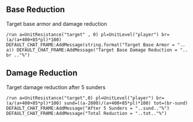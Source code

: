 ## Base Reduction
Target base armor and damage reduction
```
/run a=UnitResistance("target" , 0) pl=UnitLevel("player") br=(a/(a+400+85*pl)*100) DEFAULT_CHAT_FRAME:AddMessage(string.format("Target Base Armor = ".. a)) DEFAULT_CHAT_FRAME:AddMessage("Target Base Damage Reduction = ".. br .."%")
```


## Damage Reduction
Target damage reduction after 5 sunders
```
/run a=UnitResistance("target",0) pl=UnitLevel("player") br=(a/(a+400+85*pl)*100) sund=((a-2000)/(a+400+85*pl)*100) tot=(br-sund) DEFAULT_CHAT_FRAME:AddMessage("After 5 Sunders = "..sund.."%") DEFAULT_CHAT_FRAME:AddMessage("Total Reduction = "..tot.."%")
```